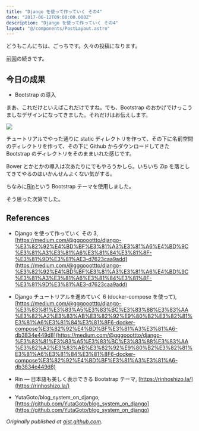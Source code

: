 ```yaml
---
title: "Django を使って作っていく その4"
date: "2017-06-12T09:00:00.000Z"
description: "Django を使って作っていく その4"
layout: "@/components/PostLayout.astro"
---
```


どうもこんにちは、ごっちです。久々の投稿になります。

[前回](https://medium.com/@gggooottto/django-%E3%82%92%E4%BD%BF%E3%81%A3%E3%81%A6%E4%BD%9C%E3%81%A3%E3%81%A6%E3%81%84%E3%81%8F-%E3%81%9D%E3%81%AE3-d7623caa9add)の続きです。

## 今日の成果

- Bootstrap の導入

まあ、これだけといえばこれだけですね。でも、Bootstrap のおかげでけっこうましなデザインになってきました。それだけはお伝えします。

![](https://cdn-images-1.medium.com/max/2286/0*8MAJvZ2l9fnpM9oR.PNG)

チュートリアルでやった通りに static ディレクトリを作って、その下に名前空間のディレクトリを作って、その下に Github からダウンロードしてきた Bootstrap のディレクトリをそのままいれた感じです。

Bower とかとかの導入は次あたりにでもやろうかしら。いちいち Zip を落としてきてやるのはいかんせんよくない気がする。

ちなみに[Rin](https://rinhoshizo.la/)という Bootstrap テーマを使用しました。

そう思った次第でした。

## References

- Django を使って作っていく その 3, [https://medium.com/@gggooottto/django-%E3%82%92%E4%BD%BF%E3%81%A3%E3%81%A6%E4%BD%9C%E3%81%A3%E3%81%A6%E3%81%84%E3%81%8F-%E3%81%9D%E3%81%AE3-d7623caa9add](https://medium.com/@gggooottto/django-%E3%82%92%E4%BD%BF%E3%81%A3%E3%81%A6%E4%BD%9C%E3%81%A3%E3%81%A6%E3%81%84%E3%81%8F-%E3%81%9D%E3%81%AE3-d7623caa9add)

- Django チュートリアルを進めていく 6 (docker-compose を使って), [https://medium.com/@gggooottto/django-%E3%83%81%E3%83%A5%E3%83%BC%E3%83%88%E3%83%AA%E3%82%A2%E3%83%AB%E3%82%92%E9%80%B2%E3%82%81%E3%81%A6%E3%81%84%E3%81%8F6-docker-compose%E3%82%92%E4%BD%BF%E3%81%A3%E3%81%A6-db3834e449d8](https://medium.com/@gggooottto/django-%E3%83%81%E3%83%A5%E3%83%BC%E3%83%88%E3%83%AA%E3%82%A2%E3%83%AB%E3%82%92%E9%80%B2%E3%82%81%E3%81%A6%E3%81%84%E3%81%8F6-docker-compose%E3%82%92%E4%BD%BF%E3%81%A3%E3%81%A6-db3834e449d8)

- Rin — 日本語も美しく表示できる Bootstrap テーマ, [https://rinhoshizo.la/](https://rinhoshizo.la/)

- YutaGoto/blog_system_on_django, [https://github.com/YutaGoto/blog_system_on_django](https://github.com/YutaGoto/blog_system_on_django)

_Originally published at [gist.github.com](https://gist.github.com/YutaGoto/07bc39062146c96a59c0bb8c89dd9893)._
